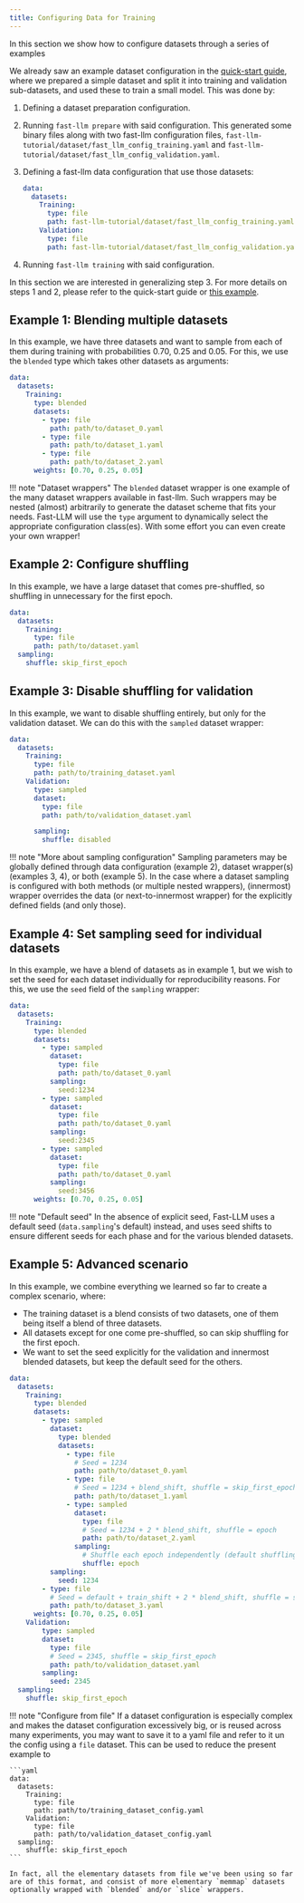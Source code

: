 ```yaml
---
title: Configuring Data for Training
---
```


In this section we show how to configure datasets through a series of examples

We already saw an example dataset configuration in the [quick-start guide](../quick-start.md), where we prepared a simple dataset and split it into training and validation sub-datasets, and used these to train a small model. This was done by:

1. Defining a dataset preparation configuration.
2. Running `fast-llm prepare` with said configuration. This generated some binary files along with two fast-llm configuration files, `fast-llm-tutorial/dataset/fast_llm_config_training.yaml` and `fast-llm-tutorial/dataset/fast_llm_config_validation.yaml`.
3. Defining a fast-llm data configuration that use those datasets:

    ```yaml
    data:
      datasets:
        Training:
          type: file
          path: fast-llm-tutorial/dataset/fast_llm_config_training.yaml
        Validation:
          type: file
          path: fast-llm-tutorial/dataset/fast_llm_config_validation.yaml
    ```

4. Running `fast-llm training` with said configuration.

In this section we are interested in generalizing step 3. For more details on steps 1 and 2, please refer to the quick-start guide or [this example](data-configuration.md).

## Example 1: Blending multiple datasets

In this example, we have three datasets and want to sample from each of them during training with probabilities 0.70, 0.25 and 0.05. For this, we use the `blended` type which takes other datasets as arguments:

```yaml
data:
  datasets:
    Training:
      type: blended
      datasets:
        - type: file
          path: path/to/dataset_0.yaml
        - type: file
          path: path/to/dataset_1.yaml
        - type: file
          path: path/to/dataset_2.yaml
      weights: [0.70, 0.25, 0.05]
```

!!! note "Dataset wrappers"
    The `blended` dataset wrapper is one example of the many dataset wrappers available in fast-llm. Such wrappers may be nested (almost) arbitrarily to generate the dataset scheme that fits your needs. Fast-LLM will use the `type` argument to dynamically select the appropriate configuration class(es). With some effort you can even create your own wrapper!

## Example 2: Configure shuffling

In this example, we have a large dataset that comes pre-shuffled, so shuffling in unnecessary for the first epoch.

```yaml
data:
  datasets:
    Training:
      type: file
      path: path/to/dataset.yaml
  sampling:
    shuffle: skip_first_epoch
```

## Example 3: Disable shuffling for validation

In this example, we want to disable shuffling entirely, but only for the validation dataset. We can do this with the `sampled` dataset wrapper:

```yaml
data:
  datasets:
    Training:
      type: file
      path: path/to/training_dataset.yaml
    Validation:
      type: sampled
      dataset:
        type: file
        path: path/to/validation_dataset.yaml

      sampling:
        shuffle: disabled
```

!!! note "More about sampling configuration"
    Sampling parameters may be globally defined through data configuration (example 2), dataset wrapper(s) (examples 3, 4), or both (example 5). In the case where a dataset sampling is configured with both methods (or multiple nested wrappers), (innermost) wrapper overrides the data (or next-to-innermost wrapper) for the explicitly defined fields (and only those).

## Example 4: Set sampling seed for individual datasets

In this example, we have a blend of datasets as in example 1, but we wish to set the seed for each dataset individually for reproducibility reasons. For this, we use the `seed` field of the `sampling` wrapper:

```yaml
data:
  datasets:
    Training:
      type: blended
      datasets:
        - type: sampled
          dataset:
            type: file
            path: path/to/dataset_0.yaml
          sampling:
            seed:1234
        - type: sampled
          dataset:
            type: file
            path: path/to/dataset_0.yaml
          sampling:
            seed:2345
        - type: sampled
          dataset:
            type: file
            path: path/to/dataset_0.yaml
          sampling:
            seed:3456
      weights: [0.70, 0.25, 0.05]
```

!!! note "Default seed"
    In the absence of explicit seed, Fast-LLM uses a default seed (`data.sampling`'s default) instead, and uses seed shifts to ensure different seeds for each phase and for the various blended datasets.

## Example 5: Advanced scenario

In this example, we combine everything we learned so far to create a complex scenario, where:

* The training dataset is a blend consists of two datasets, one of them being itself a blend of three datasets.
* All datasets except for one come pre-shuffled, so can skip shuffling for the first epoch.
* We want to set the seed explicitly for the validation and innermost blended datasets, but keep the default seed for the others.

```yaml
data:
  datasets:
    Training:
      type: blended
      datasets:
        - type: sampled
          dataset:
            type: blended
            datasets:
              - type: file
                # Seed = 1234
                path: path/to/dataset_0.yaml
              - type: file
                # Seed = 1234 + blend_shift, shuffle = skip_first_epoch
                path: path/to/dataset_1.yaml
              - type: sampled
                dataset:
                  type: file
                  # Seed = 1234 + 2 * blend_shift, shuffle = epoch
                  path: path/to/dataset_2.yaml
                sampling:
                  # Shuffle each epoch independently (default shuffling)
                  shuffle: epoch
          sampling:
            seed: 1234
        - type: file
          # Seed = default + train_shift + 2 * blend_shift, shuffle = skip_first_epoch
          path: path/to/dataset_3.yaml
      weights: [0.70, 0.25, 0.05]
    Validation:
        type: sampled
        dataset:
          type: file
          # Seed = 2345, shuffle = skip_first_epoch
          path: path/to/validation_dataset.yaml
        sampling:
          seed: 2345
  sampling:
    shuffle: skip_first_epoch
```

!!! note "Configure from file"
    If a dataset configuration is especially complex and makes the dataset configuration excessively big, or is reused across many experiments, you may want to save it to a yaml file and refer to it un the config using a `file` dataset. This can be used to reduce the present example to
    
    ```yaml
    data:
      datasets:
        Training:
          type: file
          path: path/to/training_dataset_config.yaml
        Validation:
          type: file
          path: path/to/validation_dataset_config.yaml
      sampling:
        shuffle: skip_first_epoch
    ```

    In fact, all the elementary datasets from file we've been using so far are of this format, and consist of more elementary `memmap` datasets optionally wrapped with `blended` and/or `slice` wrappers.
